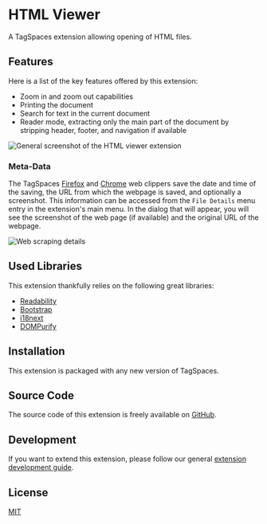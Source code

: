 # HTML Viewer

A TagSpaces extension allowing opening of HTML files.

## Features

Here is a list of the key features offered by this extension:

- Zoom in and zoom out capabilities
- Printing the document
- Search for text in the current document
- Reader mode, extracting only the main part of the document by stripping header, footer, and navigation if available

![General screenshot of the HTML viewer extension](/media/extensions/viewer-html-lead.png)

### Meta-Data

The TagSpaces [Firefox](https://addons.mozilla.org/en-us/firefox/addon/tagspaces/) and [Chrome](https://chrome.google.com/webstore/detail/tagspaces/ldalmgifdlgpiiadeccbcjojljeanhjk) web clippers save the date and time of the saving, the URL from which the webpage is saved, and optionally a screenshot. This information can be accessed from the `File Details` menu entry in the extension's main menu. In the dialog that will appear, you will see the screenshot of the web page (if available) and the original URL of the webpage.

![Web scraping details](/media/extensions/viewer-html-scraping-details.png)

## Used Libraries

This extension thankfully relies on the following great libraries:

- [Readability](https://github.com/mozilla/readability)
- [Bootstrap](https://getbootstrap.com/)
- [i18next](https://www.i18next.com/)
- [DOMPurify](https://github.com/cure53/DOMPurify)

## Installation

This extension is packaged with any new version of TagSpaces.

## Source Code

The source code of this extension is freely available on [GitHub](https://github.com/tagspaces/tagspaces-extensions/tree/main/html-viewer).

## Development

If you want to extend this extension, please follow our general [extension development guide](/dev/extension-development-guide).

## License

[MIT](https://github.com/tagspaces/tagspaces-extensions/blob/main/html-viewer/LICENSE.txt)
